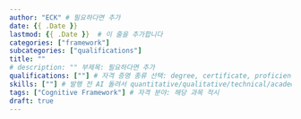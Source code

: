 ```yaml
---
author: "ECK" # 필요하다면 추가
date: {{ .Date }}
lastmod: {{ .Date }}  # 이 줄을 추가합니다
categories: ["framework"]
subcategories: ["qualifications"]
title: ""
# description: "" 부제목: 필요하다면 추가
qualifications: [""] # 자격 증명 종류 선택: degree, certificate, proficiency, test, exam
skills: [""] # 발행 전 AI 돌려서 quantitative/qualitative/technical/academic skillset 추출하기
tags: ["Cognitive Framework"] # 자격 분야: 해당 과목 적시
draft: true
---
```

